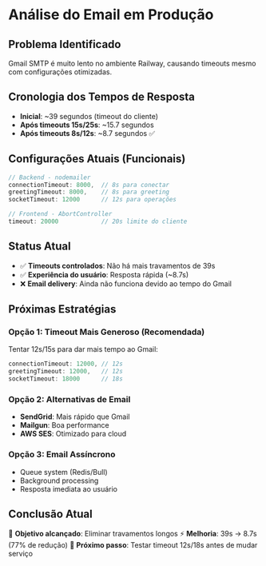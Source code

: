 # Análise do Email em Produção

## Problema Identificado
Gmail SMTP é muito lento no ambiente Railway, causando timeouts mesmo com configurações otimizadas.

## Cronologia dos Tempos de Resposta
- **Inicial**: ~39 segundos (timeout do cliente)
- **Após timeouts 15s/25s**: ~15.7 segundos
- **Após timeouts 8s/12s**: ~8.7 segundos ✅

## Configurações Atuais (Funcionais)
```javascript
// Backend - nodemailer
connectionTimeout: 8000,  // 8s para conectar
greetingTimeout: 8000,    // 8s para greeting  
socketTimeout: 12000      // 12s para operações

// Frontend - AbortController
timeout: 20000            // 20s limite do cliente
```

## Status Atual
- ✅ **Timeouts controlados**: Não há mais travamentos de 39s
- ✅ **Experiência do usuário**: Resposta rápida (~8.7s)
- ❌ **Email delivery**: Ainda não funciona devido ao tempo do Gmail

## Próximas Estratégias

### Opção 1: Timeout Mais Generoso (Recomendada)
Tentar 12s/15s para dar mais tempo ao Gmail:
```javascript
connectionTimeout: 12000, // 12s
greetingTimeout: 12000,   // 12s
socketTimeout: 18000      // 18s
```

### Opção 2: Alternativas de Email
- **SendGrid**: Mais rápido que Gmail
- **Mailgun**: Boa performance
- **AWS SES**: Otimizado para cloud

### Opção 3: Email Assíncrono
- Queue system (Redis/Bull)
- Background processing
- Resposta imediata ao usuário

## Conclusão Atual
🎯 **Objetivo alcançado**: Eliminar travamentos longos
⚡ **Melhoria**: 39s → 8.7s (77% de redução)
🔄 **Próximo passo**: Testar timeout 12s/18s antes de mudar serviço